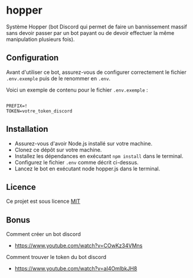 # hopper
Système Hopper (bot Discord qui permet de faire un bannissement massif sans devoir passer par un bot payant ou de devoir effectuer la même manipulation plusieurs fois).


## Configuration

Avant d'utiliser ce bot, assurez-vous de configurer correctement le fichier `.env.exemple` puis de le renommer en `.env`.

Voici un exemple de contenu pour le fichier `.env.exemple` :

```.env

PREFIX=!
TOKEN=votre_token_discord

```

## Installation
- Assurez-vous d'avoir Node.js installé sur votre machine.
- Clonez ce dépôt sur votre machine.
- Installez les dépendances en exécutant `npm install` dans le terminal.
- Configurez le fichier `.env` comme décrit ci-dessus.
- Lancez le bot en exécutant node hopper.js dans le terminal.

## Licence
Ce projet est sous licence [MIT](https://raw.githubusercontent.com/bashx00/hopper/main/LICENSE)


## Bonus
Comment créer un bot discord 
- https://www.youtube.com/watch?v=COwKz34VMns

Comment trouver le token du bot discord
- https://www.youtube.com/watch?v=aI4OmIbkJH8
